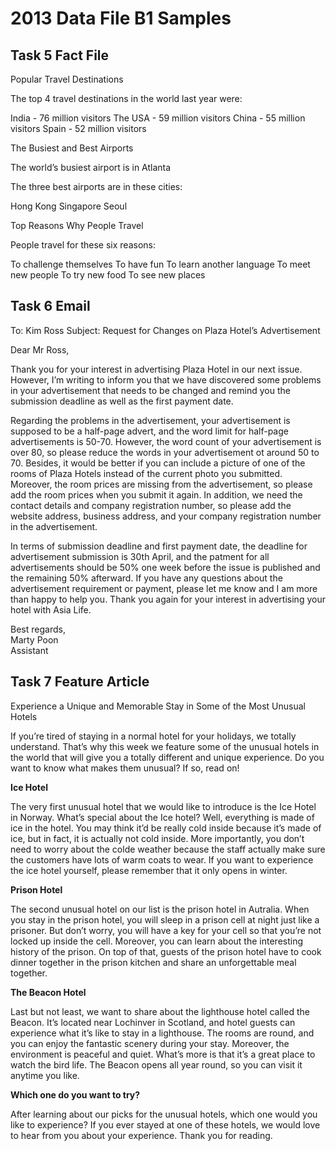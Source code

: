 # 2013 Data File B1 Samples

## Task 5 Fact File

Popular Travel Destinations

The top 4 travel destinations in the world last year were:

India 		-	76 million visitors
The USA	    -	59 million visitors
China		-	55 million visitors
Spain		-	52 million visitors

The Busiest and Best Airports

The world’s busiest airport is in Atlanta

The three best airports are in these cities:

Hong Kong
Singapore
Seoul

Top Reasons Why People Travel

People travel for these six reasons:

To challenge themselves
To have fun
To learn another language
To meet new people
To try new food
To see new places

## Task 6 Email

To: Kim Ross
Subject: Request for Changes on Plaza Hotel’s Advertisement

Dear Mr Ross,

Thank you for your interest in advertising Plaza Hotel in our next issue. However, I’m writing to inform you that we have discovered some problems in your advertisement that needs to be changed and remind you the submission deadline as well as the first payment date.

Regarding the problems in the advertisement, your advertisement is supposed to be a half-page advert, and the word limit for half-page advertisements is 50-70. However, the word count of your advertisement is over 80, so please reduce the words in your advertisement ot around 50 to 70. Besides, it would be better if you can include a picture of one of the rooms of Plaza Hotels instead of the current photo you submitted. Moreover, the room prices are missing from the advertisement, so please add the room prices when you submit it again. In addition, we need the contact details and company registration number, so please add the website address, business address, and your company registration number in the advertisement.

In terms of submission deadline and first payment date, the deadline for advertisement submission is 30th April, and the patment for all advertisements should be 50% one week before the issue is published and the remaining 50% afterward. If you have any questions about the advertisement requirement or payment, please let me know and I am more than happy to help you. Thank you again for your interest in advertising your hotel with Asia Life.

Best regards, <br/>
Marty Poon <br/>
Assistant <br/>

## Task 7 Feature Article

Experience a Unique and Memorable Stay in Some of the Most Unusual Hotels

If you’re tired of staying in a normal hotel for your holidays, we totally understand. That’s why this week we feature some of the unusual hotels in the world that will give you a totally different and unique experience. Do you want to know what makes them unusual? If so, read on!

__Ice Hotel__

The very first unusual hotel that we would like to introduce is the Ice Hotel in Norway. What’s special about the Ice hotel? Well, everything is made of ice in the hotel. You may think it’d be really cold inside because it’s made of ice, but in fact, it is actually not cold inside. More importantly, you don’t need to worry about the colde weather because the staff actually make sure the customers have lots of warm coats to wear. If you want to experience the ice hotel yourself, please remember that it only opens in winter.

__Prison Hotel__

The second unusual hotel on our list is the prison hotel in Autralia. When you stay in the prison hotel, you will sleep in a prison cell at night just like a prisoner. But don’t worry, you will have a key for your cell so that you’re not locked up inside the cell. Moreover, you can learn about the interesting history of the prison. On top of that, guests of the prison hotel have to cook dinner together in the prison kitchen and share an unforgettable meal together.

__The Beacon Hotel__

Last but not least, we want to share about the lighthouse hotel called the Beacon. It’s located near Lochinver in Scotland, and hotel guests can experience what it’s like to stay in a lighthouse. The rooms are round, and you can enjoy the fantastic scenery during your stay. Moreover, the environment is peaceful and quiet. What’s more is that it’s a great place to watch the bird life. The Beacon opens all year round, so you can visit it anytime you like.

__Which one do you want to try?__

After learning about our picks for the unusual hotels, which one would you like to experience? If you ever stayed at one of these hotels, we would love to hear from you about your experience. Thank you for reading.
